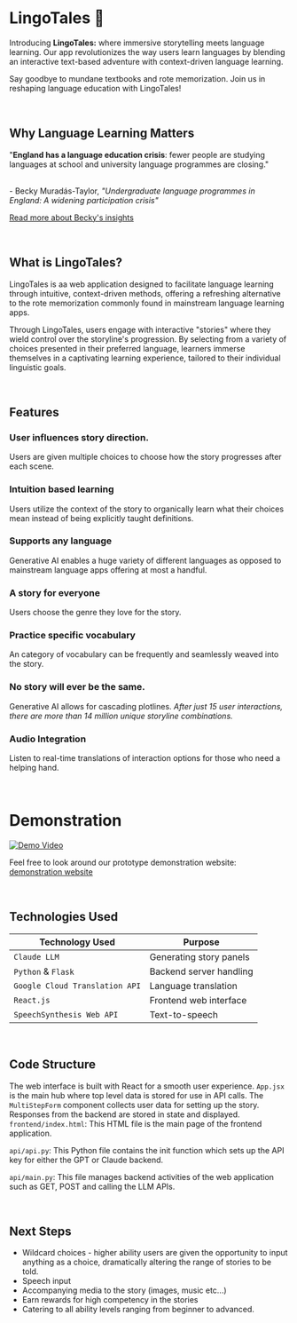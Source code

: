 # LingoTales 📖

Introducing **LingoTales:** where immersive storytelling meets language learning. Our app revolutionizes the way users learn languages by blending an interactive text-based adventure with context-driven language learning. 

Say goodbye to mundane textbooks and rote memorization. Join us in reshaping language education with LingoTales!

<br>

## Why Language Learning Matters
"**England has a language education crisis**: fewer people are studying languages at school and university language programmes are closing." 

<br> - Becky Muradás-Taylor, *"Undergraduate language programmes in England: A widening participation crisis"*

[Read more about Becky's insights](https://journals.sagepub.com/doi/10.1177/14740222231156812)

<br>

## What is LingoTales?
LingoTales is aa web application designed to facilitate language learning through intuitive, context-driven methods, offering a refreshing alternative to the rote memorization commonly found in mainstream language learning apps.

Through LingoTales, users engage with interactive "stories" where they wield control over the storyline's progression. By selecting from a variety of choices presented in their preferred language, learners immerse themselves in a captivating learning experience, tailored to their individual linguistic goals.

<br>

## Features
### User influences story direction.
Users are given multiple choices to choose how the story progresses after each scene.
### Intuition based learning
Users utilize the context of the story to organically learn what their choices mean instead of being explicitly taught definitions.
### Supports any language
Generative AI enables a huge variety of different languages as opposed to mainstream language apps offering at most a handful.
### A story for everyone
Users choose the genre they love for the story.
### Practice specific vocabulary
An category of vocabulary can be frequently and seamlessly weaved into the story.
### No story will ever be the same.
Generative AI allows for cascading plotlines. *After just 15 user interactions, there are more than 14 million unique storyline combinations.*
### Audio Integration
Listen to real-time translations of interaction options for those who need a helping hand.

<br>
 
# Demonstration
[![Demo Video](https://img.youtube.com/vi/Bn8cCXKAIgA/0.jpg)](https://youtu.be/Bn8cCXKAIgA)

Feel free to look around our prototype demonstration website: [demonstration website](http://109.152.136.83)

<br>

## Technologies Used

| Technology Used               | Purpose                           |
|-------------------------------|-----------------------------------|
| `Claude LLM`                  | Generating story panels           |
| `Python` & `Flask`            | Backend server handling           |
| `Google Cloud Translation API`| Language translation              |
| `React.js`                    | Frontend web interface            |
| `SpeechSynthesis Web API`     | Text-to-speech                   |

<br>

## Code Structure

The web interface is built with React for a smooth user experience. `App.jsx` is the main hub where top level data is stored for use in API calls. The `MultiStepForm` component collects user data for setting up the story. Responses from the backend are stored in state and displayed. `frontend/index.html`: This HTML file is the main page of the frontend application.

`api/api.py`: This Python file contains the init function which sets up the API key for either the GPT or Claude backend.

`api/main.py`: This file manages backend activities of the web application such as GET, POST and calling the LLM APIs.

<br>

## Next Steps

- Wildcard choices - higher ability users are given the opportunity to input anything as a choice, dramatically altering the range of stories to be told.
- Speech input
- Accompanying media to the story (images, music etc...)
- Earn rewards for high competency in the stories
- Catering to all ability levels ranging from beginner to advanced.

